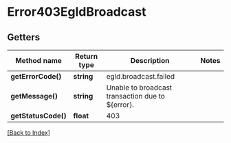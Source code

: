 # Error403EgldBroadcast

## Getters

Method name | Return type | Description | Notes
------------ | ------------- | ------------- | -------------
**getErrorCode()** | **string** | egld.broadcast.failed |
**getMessage()** | **string** | Unable to broadcast transaction due to ${error}. |
**getStatusCode()** | **float** | 403 |

[[Back to Index]](../index.md)
